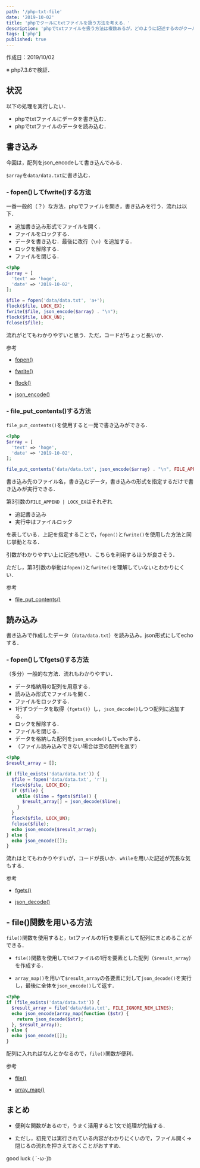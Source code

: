 ```yaml
---
path: '/php-txt-file'
date: '2019-10-02'
title: 'phpでクールにtxtファイルを扱う方法を考える．'
description: 'phpでtxtファイルを扱う方法は複数あるが，どのように記述するのがクールなのかを考えてみた．'
tags: ['php']
published: true
---
```



作成日：2019/10/02

※ php7.3.6で検証．

## 状況

以下の処理を実行したい．

- phpでtxtファイルにデータを書き込む．
- phpでtxtファイルのデータを読み込む．

## 書き込み

今回は，配列をjson_encodeして書き込んでみる．

`$array`を`data/data.txt`に書き込む．

### - fopen()してfwrite()する方法

一番一般的（？）な方法．phpでファイルを開き，書き込みを行う．流れは以下．

- 追加書き込み形式でファイルを開く．
- ファイルをロックする．
- データを書き込む．最後に改行（`\n`）を追加する．
- ロックを解除する．
- ファイルを閉じる．

```php
<?php
$array = [
  'text' => 'hoge',
  'date' => '2019-10-02',
];

$file = fopen('data/data.txt', 'a+');
flock($file, LOCK_EX);
fwrite($file, json_encode($array) . "\n");
flock($file, LOCK_UN);
fclose($file);
```

流れがとてもわかりやすいと思う．ただ，コードがちょっと長いか．

参考

- [fopen()](https://www.php.net/manual/ja/function.fopen.php)

- [fwrite()](https://www.php.net/manual/ja/function.fwrite.php)

- [flock()](https://www.php.net/manual/ja/function.flock.php)

- [json_encode()](https://www.php.net/manual/ja/function.json-encode.php)

### - file_put_contents()する方法

`file_put_contents()`を使用すると一発で書き込みができる．

```php
<?php
$array = [
  'text' => 'hoge',
  'date' => '2019-10-02',
];

file_put_contents('data/data.txt', json_encode($array) . "\n", FILE_APPEND | LOCK_EX);
```

書き込み先のファイル名，書き込むデータ，書き込みの形式を指定するだけで書き込みが実行できる．

第3引数の`FILE_APPEND | LOCK_EX`はそれぞれ
- 追記書き込み
- 実行中はファイルロック

を表している．上記を指定することで，`fopen()`と`fwrite()`を使用した方法と同じ挙動となる．

引数がわかりやすい上に記述も短い．こちらを利用するほうが良さそう．

ただし，第3引数の挙動は`fopen()`と`fwrite()`を理解していないとわかりにくい．

参考

- [file_put_contents()](https://www.php.net/manual/ja/function.file-put-contents.php)


## 読み込み

書き込みで作成したデータ（`data/data.txt`）を読み込み，json形式にしてechoする．

### - fopen()してfgets()する方法

（多分）一般的な方法．流れもわかりやすい．

- データ格納用の配列を用意する．
- 読み込み形式でファイルを開く．
- ファイルをロックする．
- 1行ずつデータを取得（`fgets()`）し，`json_decode()`しつつ配列に追加する．
- ロックを解除する．
- ファイルを閉じる．
- データを格納した配列を`json_encode()`して`echo`する．
- （ファイル読み込みできない場合は空の配列を返す）

```php
<?php
$result_array = [];

if (file_exists('data/data.txt')) {
  $file = fopen('data/data.txt', 'r');
  flock($file, LOCK_EX);
  if ($file) {
    while ($line = fgets($file)) {
      $result_array[] = json_decode($line);
    }
  }
  flock($file, LOCK_UN);
  fclose($file);
  echo json_encode($result_array);
} else {
  echo json_encode([]);
}
```

流れはとてもわかりやすいが，コードが長いか．`while`を用いた記述が冗長な気もする．

参考

- [fgets()](https://www.php.net/manual/ja/function.fgets.php)

- [json_decode()](https://www.php.net/manual/ja/function.json-decode.php)


## - file()関数を用いる方法

`file()`関数を使用すると，txtファイルの1行を要素として配列にまとめることができる．

- `file()`関数を使用してtxtファイルの1行を要素とした配列（`$result_array`）を作成する．

- `array_map()`を用いて`$result_array`の各要素に対して`json_decode()`を実行し，最後に全体を`json_encode()`して返す．

```php
<?php
if (file_exists('data/data.txt')) {
  $result_array = file('data/data.txt', FILE_IGNORE_NEW_LINES);
  echo json_encode(array_map(function ($str) {
    return json_decode($str);
  }, $result_array));
} else {
  echo json_encode([]);
}
```

配列に入れればなんとかなるので，`file()`関数が便利．

参考

- [file()](https://www.php.net/manual/ja/function.file.php)

- [array_map()](https://www.php.net/manual/ja/function.array-map.php)


## まとめ

- 便利な関数があるので，うまく活用すると1文で処理が完結する．

- ただし，初見では実行されている内容がわかりにくいので，ファイル開く→閉じるの流れを押さえておくことがおすすめ．

good luck ( `･ω･)b

